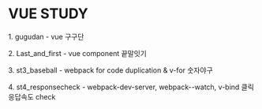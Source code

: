 <h1>VUE STUDY</h1>
 <p>1. gugudan - vue 구구단</p>
 <p>2. Last_and_first - vue component 끝말잇기</p>
 <p>3. st3_baseball - webpack for code duplication & v-for 숫자야구</p>
 <p>4. st4_responsecheck - webpack-dev-server, webpack--watch, v-bind 클릭응답속도 check</p>